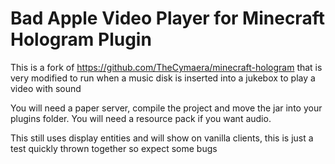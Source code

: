 # Bad Apple Video Player for Minecraft Hologram Plugin

This is a fork of https://github.com/TheCymaera/minecraft-hologram that is very modified to run when a music disk is inserted into a jukebox to play a video with sound


You will need a paper server, compile the project and move the jar into your plugins folder. You will need a resource pack if you want audio.

This still uses display entities and will show on vanilla clients, this is just a test quickly thrown together so expect some bugs
